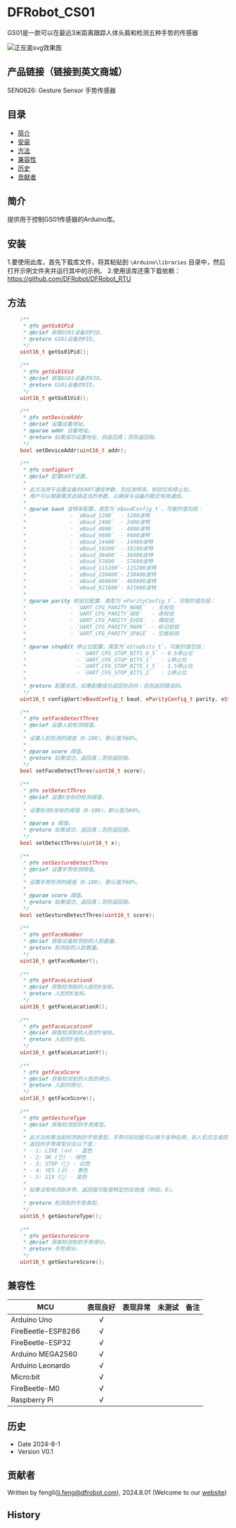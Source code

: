 # DFRobot_CS01

GS01是一款可以在最远3米距离跟踪人体头肩和检测五种手势的传感器

![正反面svg效果图](https://github.com/cdjq/DFRobot_GS01/raw/master/resources/images/SEN0245svg4.png)

## 产品链接（链接到英文商城）

SEN0626: Gesture Sensor 手势传感器

## 目录

* [简介](#简介)
* [安装](#安装)
* [方法](#方法)
* [兼容性](#兼容性)
* [历史](#历史)
* [贡献者](#贡献者)

## 简介

提供用于控制GS01传感器的Arduino库。

## 安装

1.要使用此库，首先下载库文件，将其粘贴到 `\Arduino\libraries` 目录中，然后打开示例文件夹并运行其中的示例。
2.使用该库还需下载依赖：https://github.com/DFRobot/DFRobot_RTU
## 方法
```c++
    /**
     * @fn getGs01Pid
     * @brief 获取GS01设备的PID。
     * @return GS01设备的PID。
     */
    uint16_t getGs01Pid();
    
    /**
     * @fn getGs01Vid
     * @brief 获取GS01设备的VID。
     * @return GS01设备的VID。
     */
    uint16_t getGs01Vid();
    
    /**
     * @fn setDeviceAddr
     * @brief 设置设备地址。
     * @param addr 设备地址。
     * @return 如果成功设置地址，则返回真；否则返回假。
     */
    bool setDeviceAddr(uint16_t addr);
    
    /**
     * @fn configUart
     * @brief 配置UART设置。
     * 
     * 此方法用于设置设备的UART通信参数，包括波特率、校验位和停止位。
     * 用户可以根据需求选择适当的参数，以确保与设备的稳定有效通信。
     *
     * @param baud 波特率配置，类型为`eBaudConfig_t`，可能的值包括：
     *              - `eBaud_1200`  - 1200波特
     *              - `eBaud_2400`  - 2400波特
     *              - `eBaud_4800`  - 4800波特
     *              - `eBaud_9600`  - 9600波特
     *              - `eBaud_14400` - 14400波特
     *              - `eBaud_19200` - 19200波特
     *              - `eBaud_38400` - 38400波特
     *              - `eBaud_57600` - 57600波特
     *              - `eBaud_115200`- 115200波特
     *              - `eBaud_230400`- 230400波特
     *              - `eBaud_460800`- 460800波特
     *              - `eBaud_921600`- 921600波特
     *
     * @param parity 校验位配置，类型为`eParityConfig_t`，可能的值包括：
     *              - `UART_CFG_PARITY_NONE`  - 无校验
     *              - `UART_CFG_PARITY_ODD`   - 奇校验
     *              - `UART_CFG_PARITY_EVEN`  - 偶校验
     *              - `UART_CFG_PARITY_MARK`  - 标记校验
     *              - `UART_CFG_PARITY_SPACE` - 空格校验
     *
     * @param stopBit 停止位配置，类型为`eStopbits_t`，可能的值包括：
     *                - `UART_CFG_STOP_BITS_0_5` - 0.5停止位
     *                - `UART_CFG_STOP_BITS_1`   - 1停止位
     *                - `UART_CFG_STOP_BITS_1_5` - 1.5停止位
     *                - `UART_CFG_STOP_BITS_2`   - 2停止位
     *
     * @return 配置状态，如果配置成功返回状态码；否则返回错误码。
     */
    uint16_t configUart(eBaudConfig_t baud, eParityConfig_t parity, eStopbits_t stopBit);
    
    /**
     * @fn setFaceDetectThres
     * @brief 设置人脸检测阈值。
     * 
     * 设置人脸检测的阈值（0-100）。默认值为60%。
     *
     * @param score 阈值。
     * @return 如果成功，返回真；否则返回假。
     */
    bool setFaceDetectThres(uint16_t score);
    
    /**
     * @fn setDetectThres
     * @brief 设置X坐标的检测阈值。
     * 
     * 设置检测X坐标的阈值（0-100）。默认值为60%。
     *
     * @param x 阈值。
     * @return 如果成功，返回真；否则返回假。
     */
    bool setDetectThres(uint16_t x);
    
    /**
     * @fn setGestureDetectThres
     * @brief 设置手势检测阈值。
     * 
     * 设置手势检测的阈值（0-100）。默认值为60%。
     *
     * @param score 阈值。
     * @return 如果成功，返回真；否则返回假。
     */
    bool setGestureDetectThres(uint16_t score);
    
    /**
     * @fn getFaceNumber
     * @brief 获取设备检测到的人脸数量。
     * @return 检测到的人脸数量。
     */
    uint16_t getFaceNumber();
    
    /**
     * @fn getFaceLocationX
     * @brief 获取检测到的人脸的X坐标。
     * @return 人脸的X坐标。
     */
    uint16_t getFaceLocationX();
    
    /**
     * @fn getFaceLocationY
     * @brief 获取检测到的人脸的Y坐标。
     * @return 人脸的Y坐标。
     */
    uint16_t getFaceLocationY();
    
    /**
     * @fn getFaceScore
     * @brief 获取检测到的人脸的得分。
     * @return 人脸的得分。
     */
    uint16_t getFaceScore();
    
    /**
     * @fn getGestureType
     * @brief 获取检测到的手势类型。
     * 
     * 此方法检索当前检测到的手势类型。手势识别功能可以用于各种应用，如人机交互或控制系统。
     * 返回的手势类型对应以下值：
     * - 1: LIKE (👍) - 蓝色
     * - 2: OK (👌) - 绿色
     * - 3: STOP (🤚) - 红色
     * - 4: YES (✌️) - 黄色
     * - 5: SIX (🤙) - 紫色
     * 
     * 如果没有检测到手势，返回值可能是特定的无效值（例如，0）。
     *
     * @return 检测到的手势类型。
     */
    uint16_t getGestureType();
    
    /**
     * @fn getGestureScore
     * @brief 获取检测到的手势得分。
     * @return 手势得分。
     */
    uint16_t getGestureScore();


```


## 兼容性

MCU                | 表现良好	|表现异常	|未测试	|备注 |
------------------ | :----------: | :----------: | :---------: | -----
Arduino Uno        |      √       |              |             | 
FireBeetle-ESP8266        |      √       |              |             | 
FireBeetle-ESP32        |      √       |              |             | 
Arduino MEGA2560        |      √       |              |             | 
Arduino Leonardo|      √       |              |             | 
Micro:bit        |      √       |              |             | 
FireBeetle-M0        |      √       |              |             | 
Raspberry Pi      |      √       |              |             | 

## 历史

- Date 2024-8-1
- Version V0.1


## 贡献者

Written by fengli(li.feng@dfrobot.com), 2024.8.01 (Welcome to our [website](https://www.dfrobot.com/))

## History